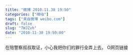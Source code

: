 ```yaml
---
title: "微博 2010.11.30 19:50"
categories: ["嘀咕"]
tags: ["来自微博 weibo.com"]
draft: false
slug: "7WJZvh"
date: "2010-11-30 19:50:00"
---
```


<p>在陪警察叔叔取证，小心我把你们的罪行全弄上去。 O网页链接 ​​​​</p>
